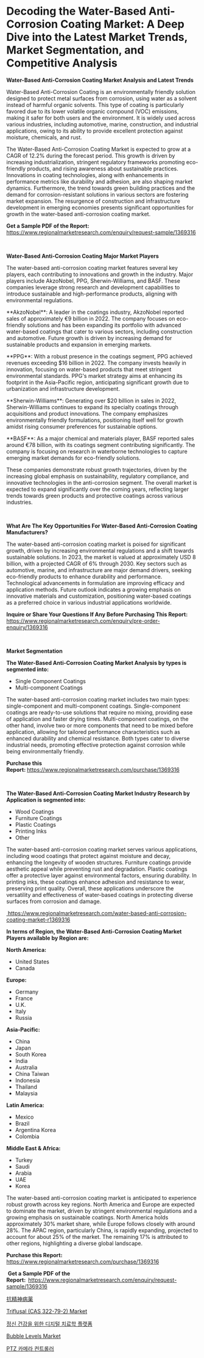 <p><h1>Decoding the Water-Based Anti-Corrosion Coating Market: A Deep Dive into the Latest Market Trends, Market Segmentation, and Competitive Analysis</h1></p><p><strong>Water-Based Anti-Corrosion Coating Market Analysis and Latest Trends</strong></p>
<p><p>Water-Based Anti-Corrosion Coating is an environmentally friendly solution designed to protect metal surfaces from corrosion, using water as a solvent instead of harmful organic solvents. This type of coating is particularly favored due to its lower volatile organic compound (VOC) emissions, making it safer for both users and the environment. It is widely used across various industries, including automotive, marine, construction, and industrial applications, owing to its ability to provide excellent protection against moisture, chemicals, and rust.</p><p>The Water-Based Anti-Corrosion Coating Market is expected to grow at a CAGR of 12.2% during the forecast period. This growth is driven by increasing industrialization, stringent regulatory frameworks promoting eco-friendly products, and rising awareness about sustainable practices. Innovations in coating technologies, along with enhancements in performance metrics like durability and adhesion, are also shaping market dynamics. Furthermore, the trend towards green building practices and the demand for corrosion-resistant solutions in various sectors are fostering market expansion. The resurgence of construction and infrastructure development in emerging economies presents significant opportunities for growth in the water-based anti-corrosion coating market.</p></p>
<p><strong>Get a Sample PDF of the Report:&nbsp;</strong> <a href="https://www.regionalmarketresearch.com/enquiry/request-sample/1369316">https://www.regionalmarketresearch.com/enquiry/request-sample/1369316</a></p>
<p>&nbsp;</p>
<p><strong>Water-Based Anti-Corrosion Coating Major Market Players</strong></p>
<p><p>The water-based anti-corrosion coating market features several key players, each contributing to innovations and growth in the industry. Major players include AkzoNobel, PPG, Sherwin-Williams, and BASF. These companies leverage strong research and development capabilities to introduce sustainable and high-performance products, aligning with environmental regulations.</p><p>**AkzoNobel**: A leader in the coatings industry, AkzoNobel reported sales of approximately €9 billion in 2022. The company focuses on eco-friendly solutions and has been expanding its portfolio with advanced water-based coatings that cater to various sectors, including construction and automotive. Future growth is driven by increasing demand for sustainable products and expansion in emerging markets.</p><p>**PPG**: With a robust presence in the coatings segment, PPG achieved revenues exceeding $16 billion in 2022. The company invests heavily in innovation, focusing on water-based products that meet stringent environmental standards. PPG's market strategy aims at enhancing its footprint in the Asia-Pacific region, anticipating significant growth due to urbanization and infrastructure development.</p><p>**Sherwin-Williams**: Generating over $20 billion in sales in 2022, Sherwin-Williams continues to expand its specialty coatings through acquisitions and product innovations. The company emphasizes environmentally friendly formulations, positioning itself well for growth amidst rising consumer preferences for sustainable options.</p><p>**BASF**: As a major chemical and materials player, BASF reported sales around €78 billion, with its coatings segment contributing significantly. The company is focusing on research in waterborne technologies to capture emerging market demands for eco-friendly solutions.</p><p>These companies demonstrate robust growth trajectories, driven by the increasing global emphasis on sustainability, regulatory compliance, and innovative technologies in the anti-corrosion segment. The overall market is expected to expand significantly over the coming years, reflecting larger trends towards green products and protective coatings across various industries.</p></p>
<p>&nbsp;</p>
<p><strong>What Are The Key Opportunities For Water-Based Anti-Corrosion Coating Manufacturers?</strong></p>
<p><p>The water-based anti-corrosion coating market is poised for significant growth, driven by increasing environmental regulations and a shift towards sustainable solutions. In 2023, the market is valued at approximately USD 8 billion, with a projected CAGR of 6% through 2030. Key sectors such as automotive, marine, and infrastructure are major demand drivers, seeking eco-friendly products to enhance durability and performance. Technological advancements in formulation are improving efficacy and application methods. Future outlook indicates a growing emphasis on innovative materials and customization, positioning water-based coatings as a preferred choice in various industrial applications worldwide.</p></p>
<p><strong>Inquire or Share Your Questions If Any Before Purchasing This Report:</strong> <a href="https://www.regionalmarketresearch.com/enquiry/pre-order-enquiry/1369316">https://www.regionalmarketresearch.com/enquiry/pre-order-enquiry/1369316</a></p>
<p>&nbsp;</p>
<p><strong>Market Segmentation</strong></p>
<p><strong>The Water-Based Anti-Corrosion Coating Market Analysis by types is segmented into:</strong></p>
<p><ul><li>Single Component Coatings</li><li>Multi-component Coatings</li></ul></p>
<p><p>The water-based anti-corrosion coating market includes two main types: single-component and multi-component coatings. Single-component coatings are ready-to-use solutions that require no mixing, providing ease of application and faster drying times. Multi-component coatings, on the other hand, involve two or more components that need to be mixed before application, allowing for tailored performance characteristics such as enhanced durability and chemical resistance. Both types cater to diverse industrial needs, promoting effective protection against corrosion while being environmentally friendly.</p></p>
<p><strong>Purchase this Report:&nbsp;</strong><a href="https://www.regionalmarketresearch.com/purchase/1369316">https://www.regionalmarketresearch.com/purchase/1369316</a></p>
<p>&nbsp;</p>
<p><strong>The Water-Based Anti-Corrosion Coating Market Industry Research by Application is segmented into:</strong></p>
<p><ul><li>Wood Coatings</li><li>Furniture Coatings</li><li>Plastic Coatings</li><li>Printing Inks</li><li>Other</li></ul></p>
<p><p>The water-based anti-corrosion coating market serves various applications, including wood coatings that protect against moisture and decay, enhancing the longevity of wooden structures. Furniture coatings provide aesthetic appeal while preventing rust and degradation. Plastic coatings offer a protective layer against environmental factors, ensuring durability. In printing inks, these coatings enhance adhesion and resistance to wear, preserving print quality. Overall, these applications underscore the versatility and effectiveness of water-based coatings in protecting diverse surfaces from corrosion and damage.</p></p>
<p><a href="https://www.regionalmarketresearch.com/water-based-anti-corrosion-coating-market-r1369316">&nbsp;https://www.regionalmarketresearch.com/water-based-anti-corrosion-coating-market-r1369316</a></p>
<p><strong>In terms of Region, the Water-Based Anti-Corrosion Coating Market Players available by Region are:</strong></p>
<p>
    <p> <strong> North America: </strong>
        <ul>
            <li>United States</li>
            <li>Canada</li>
        </ul>
        </p> 
    <p> <strong> Europe: </strong>
        <ul>
            <li>Germany</li>
            <li>France</li>
            <li>U.K.</li>
            <li>Italy</li>
            <li>Russia</li>
        </ul>
        </p> 
    <p> <strong> Asia-Pacific: </strong>
        <ul>
            <li>China</li>
            <li>Japan</li>
            <li>South Korea</li>
            <li>India</li>
            <li>Australia</li>
            <li>China Taiwan</li>
            <li>Indonesia</li>
            <li>Thailand</li>
            <li>Malaysia</li>
        </ul>
        </p> 
    <p> <strong> Latin America: </strong>
        <ul>
            <li>Mexico</li>
            <li>Brazil</li>
            <li>Argentina Korea</li>
            <li>Colombia</li>
        </ul>
        </p> 
    <p> <strong> Middle East & Africa: </strong>
        <ul>
            <li>Turkey</li>
            <li>Saudi</li>
            <li>Arabia</li>
            <li>UAE</li>
            <li>Korea</li>
        </ul>
    </p>
    </p>
<p><p>The water-based anti-corrosion coating market is anticipated to experience robust growth across key regions. North America and Europe are expected to dominate the market, driven by stringent environmental regulations and a growing emphasis on sustainable coatings. North America holds approximately 30% market share, while Europe follows closely with around 28%. The APAC region, particularly China, is rapidly expanding, projected to account for about 25% of the market. The remaining 17% is attributed to other regions, highlighting a diverse global landscape.</p></p>
<p><strong>Purchase this Report: </strong><a href="https://www.regionalmarketresearch.com/purchase/1369316">https://www.regionalmarketresearch.com/purchase/1369316</a></p>
<p>&nbsp;<strong>Get a Sample PDF of the Report:&nbsp;&nbsp;</strong><a href="https://www.regionalmarketresearch.com/enquiry/request-sample/1369316">https://www.regionalmarketresearch.com/enquiry/request-sample/1369316</a></p>
<p><strong></strong></p>
<p><p><a href="https://medium.com/@cleveborer2023/%E3%82%B0%E3%83%AD%E3%83%BC%E3%83%90%E3%83%AB%E5%B8%82%E5%A0%B4%E3%81%AE%E5%8B%95%E5%90%91-2024%E5%B9%B4%E3%81%8B%E3%82%892031%E5%B9%B4%E3%81%BE%E3%81%A7%E3%81%AE%E6%8A%97%E7%B2%BE%E7%A5%9E%E7%97%85%E8%96%AC%E5%B8%82%E5%A0%B4%E3%81%AE%E3%83%88%E3%83%AC%E3%83%B3%E3%83%89%E3%81%A8%E6%88%90%E9%95%B7%E5%88%86%E6%9E%90%E4%BA%88%E6%B8%AC-1d5230b76e18?postPublishedType=repub">抗精神病薬</a></p><p><a href="https://issuu.com/reportprime-2/docs/triflusal-cas-322-79-2-market-size-_1ad99d1afb9164">Triflusal (CAS 322-79-2) Market</a></p><p><a href="https://medium.com/@afsanamia652/%EC%A0%95%EC%8B%A0-%EA%B1%B4%EA%B0%95%EC%9D%84-%EC%9C%84%ED%95%9C-%EB%94%94%EC%A7%80%ED%84%B8-%EC%B9%98%EB%A3%8C-%ED%94%8C%EB%9E%AB%ED%8F%BC-2024%EB%85%84%EB%B6%80%ED%84%B0-2031%EB%85%84%EA%B9%8C%EC%A7%80%EC%9D%98-%EA%B8%80%EB%A1%9C%EB%B2%8C-%EC%8B%9C%EC%9E%A5-%ED%86%B5%EC%B0%B0%EB%A0%A5-%EB%B0%8F-%ED%8C%90%EB%A7%A4-%EC%B6%94%EC%84%B8-b9a0c45132d5">정신 건강을 위한 디지털 치료학 플랫폼</a></p><p><a href="https://www.linkedin.com/pulse/bubble-levels-market-share-analysis-growth-trends-e1ypc?trackingId=%2B7DF6t%2FTR%2FernTCtouv2Nw%3D%3D">Bubble Levels Market</a></p><p><a href="https://medium.com/@afsanamia652/ptz-%EC%B9%B4%EB%A9%94%EB%9D%BC-%EC%BB%A8%ED%8A%B8%EB%A1%A4%EB%9F%AC-%EC%8B%9C%EC%9E%A5-%ED%95%84%EC%88%98-%EC%9A%94%EC%86%8C-%EC%A3%BC%EC%9A%94-%EC%8B%9C%EC%9E%A5-%EC%B0%B8%EC%97%AC%EC%9E%90-%EC%88%98%EC%9A%94-%EB%8F%99%EB%A0%A5-%EB%B0%8F-2024%EB%85%84%EB%B6%80%ED%84%B0-2031%EB%85%84%EA%B9%8C%EC%A7%80%EC%9D%98-roi-%EC%9E%A0%EC%9E%AC%EB%A0%A5-%EC%98%88%EC%B8%A1-71faf1db991d">PTZ 카메라 컨트롤러</a></p></p>